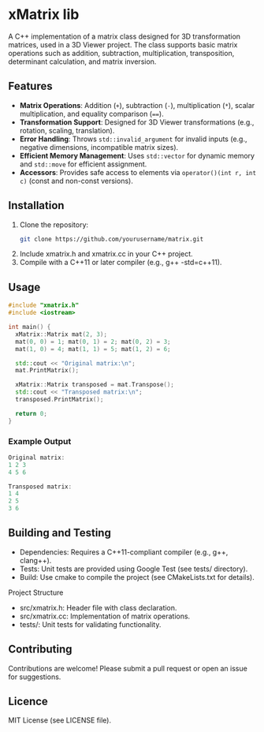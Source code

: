 # xMatrix lib

A C++ implementation of a matrix class designed for 3D transformation matrices, used in a 3D Viewer project. The class supports basic matrix operations such as addition, subtraction, multiplication, transposition, determinant calculation, and matrix inversion.

## Features
- **Matrix Operations**: Addition (`+`), subtraction (`-`), multiplication (`*`), scalar multiplication, and equality comparison (`==`).
- **Transformation Support**: Designed for 3D Viewer transformations (e.g., rotation, scaling, translation).
- **Error Handling**: Throws `std::invalid_argument` for invalid inputs (e.g., negative dimensions, incompatible matrix sizes).
- **Efficient Memory Management**: Uses `std::vector` for dynamic memory and `std::move` for efficient assignment.
- **Accessors**: Provides safe access to elements via `operator()(int r, int c)` (const and non-const versions).

## Installation
1. Clone the repository:
   ```bash
   git clone https://github.com/yourusername/matrix.git
   ```
2. Include xmatrix.h and xmatrix.cc in your C++ project.
3. Compile with a C++11 or later compiler (e.g., g++ -std=c++11).

## Usage
```C++
#include "xmatrix.h"
#include <iostream>

int main() {
  xMatrix::Matrix mat(2, 3);
  mat(0, 0) = 1; mat(0, 1) = 2; mat(0, 2) = 3;
  mat(1, 0) = 4; mat(1, 1) = 5; mat(1, 2) = 6;

  std::cout << "Original matrix:\n";
  mat.PrintMatrix();

  xMatrix::Matrix transposed = mat.Transpose();
  std::cout << "Transposed matrix:\n";
  transposed.PrintMatrix();

  return 0;
}
```

### Example Output
```C++
Original matrix:
1 2 3
4 5 6

Transposed matrix:
1 4
2 5
3 6
```

## Building and Testing
* Dependencies: Requires a C++11-compliant compiler (e.g., g++, clang++).
* Tests: Unit tests are provided using Google Test (see tests/ directory).
* Build: Use cmake to compile the project (see CMakeLists.txt for details).

Project Structure
* src/xmatrix.h: Header file with class declaration.
* src/xmatrix.cc: Implementation of matrix operations.
* tests/: Unit tests for validating functionality.

## Contributing
Contributions are welcome! Please submit a pull request or open an issue for suggestions.

## Licence
MIT License (see LICENSE file).